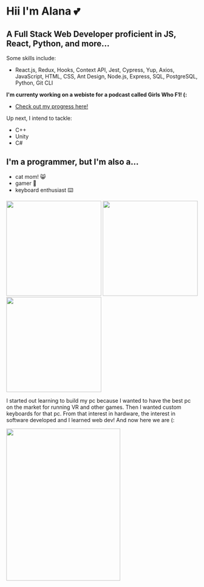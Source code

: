 <h1 style="font-weight: bold">Hii I'm Alana 💕</h1>
<h2>A Full Stack Web Developer proficient in JS, React, Python, and more...</h2>
<p>Some skills include:</p>
<ul>
  <li>React.js, Redux, Hooks, Context API, Jest, Cypress, Yup, Axios, JavaScript, HTML, CSS, Ant Design, Node.js, Express, SQL, PostgreSQL, Python, Git CLI</li>
</ul>

<p style="font-weight: bold">I'm currenty working on a webiste for a podcast called Girls Who F1! (:</p>
<ul>
  <li>
    <a href='https://github.com/ahwalters/girls-who-f1' >Check out my progress here!</a>
  </li>
</ul>

<p>Up next, I intend to tackle:</p>
<ul>
  <li>C++</li>
  <li>Unity</li>
  <li>C#</li>
</ul>




<div>
  <h2>I'm a programmer, but I'm also a...</h2>
   <ul>
      <li>cat mom! 😸</li>
      <li>gamer 👀</li>
      <li>keyboard enthusiast ⌨️</li>
  </ul>
</div>

<p float="left">
  <img src="https://user-images.githubusercontent.com/113622833/236494824-11ec5b09-6fec-4961-8653-058492e67384.jpeg" width="250" height="250">
  <img src="https://user-images.githubusercontent.com/113622833/236495006-f23a46f1-c3fb-4b7b-b4b6-eaa4334adfeb.jpg" width="250" height="250">
  <img src="https://user-images.githubusercontent.com/113622833/236495261-5e1bd582-c296-42f1-9d20-8ccddaa8ee3f.jpg" width="250" height="250">
</p>
<div>
  <p>I started out learning to build my pc because I wanted to have the best pc on the market for running VR and other games. Then I wanted custom keyboards for that pc. From that interest in hardware, the interest in software developed and I learned web dev! And now here we are (: </p>
</div>
<img src='https://user-images.githubusercontent.com/113622833/236500923-6c5ffe47-b43a-41e9-9951-8cbdb0185d98.jpeg' width="300" height="400">





<!--
**ahwalters/ahwalters** is a ✨ _special_ ✨ repository because its `README.md` (this file) appears on your GitHub profile.

Here are some ideas to get you started:

- 🔭 I’m currently working on ...
- 🌱 I’m currently learning ...
- 👯 I’m looking to collaborate on ...
- 🤔 I’m looking for help with ...
- 💬 Ask me about ...
- 📫 How to reach me: ...
- 😄 Pronouns: ...
- ⚡ Fun fact: ...


<img src='https://user-images.githubusercontent.com/113622833/236489133-28d2709e-3997-4b3c-a5da-7d8644f26ae0.png'>
-->
